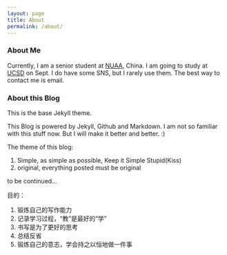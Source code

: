 ```yaml
---
layout: page
title: About
permalink: /about/
---
```


### About Me

Currently, I am a senior student at [NUAA](http://nuaa.edu.cn/nuaanew/), China. I am going to study at [UCSD](http://www.ucsd.edu) on Sept. I do have some SNS, but I rarely use them. The best way to contact me is email.


### About this Blog

This is the base Jekyll theme. 

This Blog is powered by Jekyll, Github and Markdown. I am not so familiar with this stuff now. But I will make it better and better. :)

The theme of this blog:

1. Simple, as simple as possible, Keep it Simple Stupid(Kiss)
2. original, everything posted must be original

to be continued...


目的：

1. 锻炼自己的写作能力
2. 记录学习过程，“教”是最好的“学”
3. 书写是为了更好的思考
4. 总结反省
5. 锻炼自己的意志，学会持之以恒地做一件事


